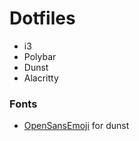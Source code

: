 # Dotfiles

- i3
- Polybar
- Dunst
- Alacritty

### Fonts

- [OpenSansEmoji](https://github.com/MorbZ/OpenSansEmoji) for dunst

